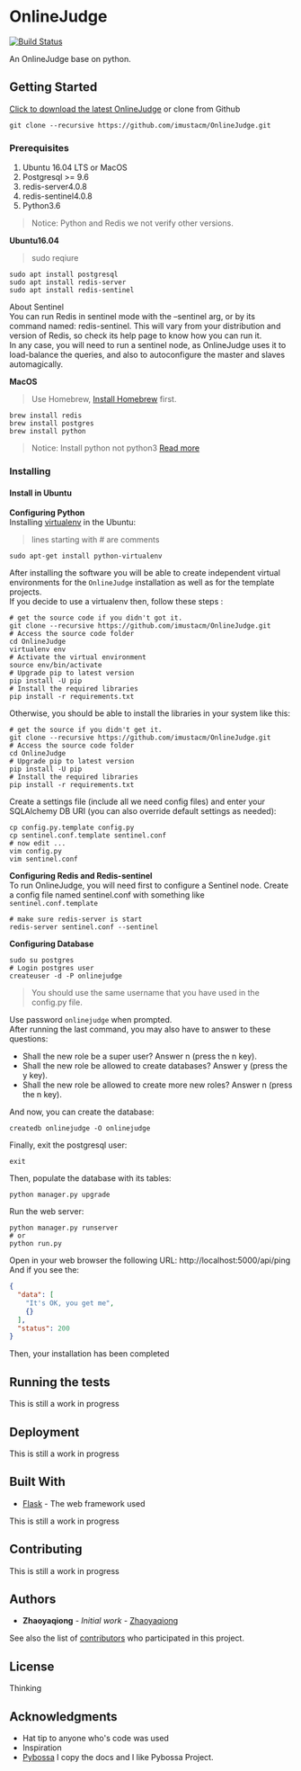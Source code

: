 # OnlineJudge

[![Build Status](https://travis-ci.org/imustacm/OnlineJudge.svg?branch=master)](https://travis-ci.org/imustacm/OnlineJudge)

An OnlineJudge base on python.

## Getting Started

[Click to download the latest OnlineJudge](https://github.com/imustacm/OnlineJudge/archive/master.zip) or clone from Github

```
git clone --recursive https://github.com/imustacm/OnlineJudge.git
```

### Prerequisites

1. Ubuntu 16.04 LTS or MacOS
2. Postgresql >= 9.6
3. redis-server4.0.8
4. redis-sentinel4.0.8
5. Python3.6

> Notice: Python and Redis we not verify other versions.

**Ubuntu16.04**

> sudo reqiure

```shell
sudo apt install postgresql
sudo apt install redis-server
sudo apt install redis-sentinel
```
About Sentinel  
You can run Redis in sentinel mode with the –sentinel arg, or by its command named: redis-sentinel. This will vary from your distribution and version of Redis, so check its help page to know how you can run it.  
In any case, you will need to run a sentinel node, as OnlineJudge uses it to load-balance the queries, and also to autoconfigure the master and slaves automagically.


**MacOS**

> Use Homebrew, [Install Homebrew](https://brew.sh/) first.

```shell
brew install redis
brew install postgres
brew install python
```
> Notice: Install python not python3 [Read more](https://discourse.brew.sh/t/brew-install-python3-fails/1756)

### Installing

#### Install in Ubuntu

**Configuring Python**  
Installing [virtualenv](http://pypi.python.org/pypi/virtualenv) in the Ubuntu:  
> lines starting with # are comments

```
sudo apt-get install python-virtualenv
```
After installing the software you will be able to create independent virtual environments for the `OnlineJudge` installation as well as for the template projects.  
If you decide to use a virtualenv then, follow these steps :

```shell
# get the source code if you didn't got it.
git clone --recursive https://github.com/imustacm/OnlineJudge.git
# Access the source code folder
cd OnlineJudge
virtualenv env
# Activate the virtual environment
source env/bin/activate
# Upgrade pip to latest version
pip install -U pip
# Install the required libraries
pip install -r requirements.txt
```
Otherwise, you should be able to install the libraries in your system like this:

```
# get the source if you didn't get it.
git clone --recursive https://github.com/imustacm/OnlineJudge.git
# Access the source code folder
cd OnlineJudge
# Upgrade pip to latest version
pip install -U pip
# Install the required libraries
pip install -r requirements.txt
```
Create a settings file (include all we need config files) and enter your SQLAlchemy DB URI (you can also override default settings as needed):

```shell
cp config.py.template config.py
cp sentinel.conf.template sentinel.conf
# now edit ...
vim config.py
vim sentinel.conf
```
**Configuring Redis and Redis-sentinel**  
To run OnlineJudge, you will need first to configure a Sentinel node. Create a config file named sentinel.conf with something like `sentinel.conf.template`

```shell
# make sure redis-server is start
redis-server sentinel.conf --sentinel
```

**Configuring Database**  

```shell
sudo su postgres
# Login postgres user
createuser -d -P onlinejudge
```
> You should use the same username that you have used in the config.py file.

Use password `onlinejudge` when prompted.  
After running the last command, you may also have to answer to these questions:  

* Shall the new role be a super user? Answer n (press the n key).
* Shall the new role be allowed to create databases? Answer y (press the y key).
* Shall the new role be allowed to create more new roles? Answer n (press the n key).

And now, you can create the database:

```shell
createdb onlinejudge -O onlinejudge
```
Finally, exit the postgresql user:

```shell
exit
```
Then, populate the database with its tables:

```shell
python manager.py upgrade
```
Run the web server:

```shell
python manager.py runserver
# or
python run.py
```
Open in your web browser the following URL: http://localhost:5000/api/ping	  
And if you see the:
 
```json
{
  "data": [
    "It's OK, you get me", 
    {}
  ], 
  "status": 200
}
```
Then, your installation has been completed

## Running the tests

This is still a work in progress


## Deployment

This is still a work in progress

## Built With

* [Flask](http://flask.pocoo.org/) - The web framework used

This is still a work in progress

## Contributing

This is still a work in progress

## Authors

* **Zhaoyaqiong** - *Initial work* - [Zhaoyaqiong](https://github.com/zhaoyaqiong)

See also the list of [contributors](https://github.com/imustacm/OnlineJudge/graphs/contributors) who participated in this project.

## License

Thinking

## Acknowledgments

* Hat tip to anyone who's code was used
* Inspiration
* [Pybossa](https://pybossa.com/) I copy the docs and I like Pybossa Project.


